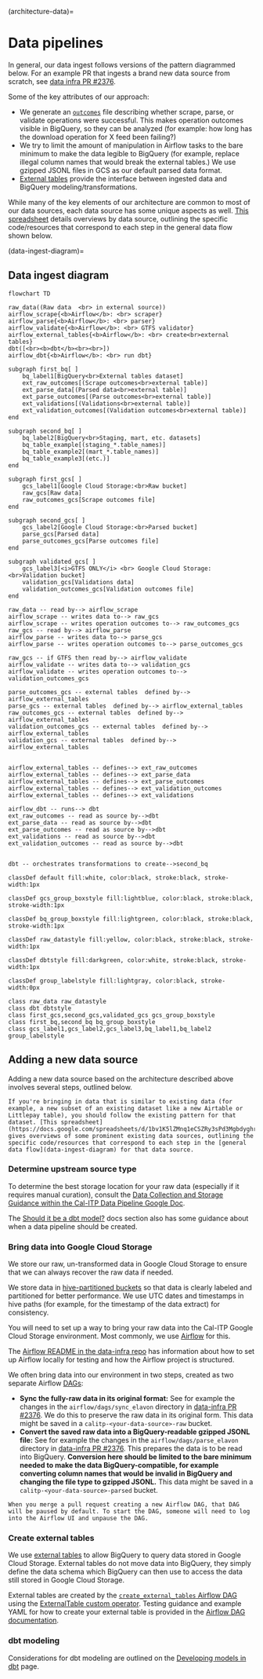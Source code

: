 (architecture-data)=

# Data pipelines

In general, our data ingest follows versions of the pattern diagrammed below. For an example PR that ingests a brand new data source from scratch, see [data infra PR #2376](https://github.com/cal-itp/data-infra/pull/2376).

Some of the key attributes of our approach:

- We generate an [`outcomes`](https://github.com/cal-itp/data-infra/blob/main/packages/calitp-data-infra/calitp_data_infra/storage.py#L418) file describing whether scrape, parse, or validate operations were successful. This makes operation outcomes visible in BigQuery, so they can be analyzed (for example: how long has the download operation for X feed been failing?)
- We try to limit the amount of manipulation in Airflow tasks to the bare minimum to make the data legible to BigQuery (for example, replace illegal column names that would break the external tables.) We use gzipped JSONL files in GCS as our default parsed data format.
- [External tables](https://cloud.google.com/bigquery/docs/external-data-sources#external_tables) provide the interface between ingested data and BigQuery modeling/transformations.

While many of the key elements of our architecture are common to most of our data sources, each data source has some unique aspects as well. [This spreadsheet](https://docs.google.com/spreadsheets/d/1bv1K5lZMnq1eCSZRy3sPd3MgbdyghrMl4u8HvjNjWPw/edit#gid=0) details overviews by data source, outlining the specific code/resources that correspond to each step in the general data flow shown below.

(data-ingest-diagram)=

## Data ingest diagram

```{mermaid}
flowchart TD

raw_data((Raw data  <br> in external source))
airflow_scrape{<b>Airflow</b>: <br> scraper}
airflow_parse{<b>Airflow</b>: <br> parser}
airflow_validate{<b>Airflow</b>: <br> GTFS validator}
airflow_external_tables{<b>Airflow</b>: <br> create<br>external tables}
dbt([<br><b>dbt</b><br><br>])
airflow_dbt{<b>Airflow</b>: <br> run dbt}

subgraph first_bq[ ]
    bq_label1[BigQuery<br>External tables dataset]
    ext_raw_outcomes[(Scrape outcomes<br>external table)]
    ext_parse_data[(Parsed data<br>external table)]
    ext_parse_outcomes[(Parse outcomes<br>external table)]
    ext_validations[(Validations<br>external table)]
    ext_validation_outcomes[(Validation outcomes<br>external table)]
end

subgraph second_bq[ ]
    bq_label2[BigQuery<br>Staging, mart, etc. datasets]
    bq_table_example[(staging_*.table_names)]
    bq_table_example2[(mart_*.table_names)]
    bq_table_example3[(etc.)]
end

subgraph first_gcs[ ]
    gcs_label1[Google Cloud Storage:<br>Raw bucket]
    raw_gcs[Raw data]
    raw_outcomes_gcs[Scrape outcomes file]
end

subgraph second_gcs[ ]
    gcs_label2[Google Cloud Storage:<br>Parsed bucket]
    parse_gcs[Parsed data]
    parse_outcomes_gcs[Parse outcomes file]
end

subgraph validated_gcs[ ]
    gcs_label3[<i>GTFS ONLY</i> <br> Google Cloud Storage:<br>Validation bucket]
    validation_gcs[Validations data]
    validation_outcomes_gcs[Validation outcomes file]
end

raw_data -- read by--> airflow_scrape
airflow_scrape -- writes data to--> raw_gcs
airflow_scrape -- writes operation outcomes to--> raw_outcomes_gcs
raw_gcs -- read by--> airflow_parse
airflow_parse -- writes data to--> parse_gcs
airflow_parse -- writes operation outcomes to--> parse_outcomes_gcs

raw_gcs -- if GTFS then read by--> airflow_validate
airflow_validate -- writes data to--> validation_gcs
airflow_validate -- writes operation outcomes to--> validation_outcomes_gcs

parse_outcomes_gcs -- external tables  defined by--> airflow_external_tables
parse_gcs -- external tables  defined by--> airflow_external_tables
raw_outcomes_gcs -- external tables  defined by--> airflow_external_tables
validation_outcomes_gcs -- external tables  defined by--> airflow_external_tables
validation_gcs -- external tables  defined by--> airflow_external_tables


airflow_external_tables -- defines--> ext_raw_outcomes
airflow_external_tables -- defines--> ext_parse_data
airflow_external_tables -- defines--> ext_parse_outcomes
airflow_external_tables -- defines--> ext_validation_outcomes
airflow_external_tables -- defines--> ext_validations

airflow_dbt -- runs--> dbt
ext_raw_outcomes -- read as source by-->dbt
ext_parse_data -- read as source by-->dbt
ext_parse_outcomes -- read as source by-->dbt
ext_validations -- read as source by-->dbt
ext_validation_outcomes -- read as source by-->dbt


dbt -- orchestrates transformations to create-->second_bq

classDef default fill:white, color:black, stroke:black, stroke-width:1px

classDef gcs_group_boxstyle fill:lightblue, color:black, stroke:black, stroke-width:1px

classDef bq_group_boxstyle fill:lightgreen, color:black, stroke:black, stroke-width:1px

classDef raw_datastyle fill:yellow, color:black, stroke:black, stroke-width:1px

classDef dbtstyle fill:darkgreen, color:white, stroke:black, stroke-width:1px

classDef group_labelstyle fill:lightgray, color:black, stroke-width:0px

class raw_data raw_datastyle
class dbt dbtstyle
class first_gcs,second_gcs,validated_gcs gcs_group_boxstyle
class first_bq,second_bq bq_group_boxstyle
class gcs_label1,gcs_label2,gcs_label3,bq_label1,bq_label2 group_labelstyle
```

## Adding a new data source

Adding a new data source based on the architecture described above involves several steps, outlined below.

```{note}
If you're bringing in data that is similar to existing data (for example, a new subset of an existing dataset like a new Airtable or Littlepay table), you should follow the existing pattern for that dataset. [This spreadsheet](https://docs.google.com/spreadsheets/d/1bv1K5lZMnq1eCSZRy3sPd3MgbdyghrMl4u8HvjNjWPw/edit#gid=0) gives overviews of some prominent existing data sources, outlining the specific code/resources that correspond to each step in the [general data flow](data-ingest-diagram) for that data source.
```

### Determine upstream source type

To determine the best storage location for your raw data (especially if it requires manual curation), consult the [Data Collection and Storage Guidance within the Cal-ITP Data Pipeline Google Doc](https://docs.google.com/document/d/1-l6c99UUZ0o3Ln9S_CAt7iitGHvriewWhKDftESE2Dw/edit).

The [Should it be a dbt model?](tool_choice) docs section also has some guidance about when a data pipeline should be created.

### Bring data into Google Cloud Storage

We store our raw, un-transformed data in Google Cloud Storage to ensure that we can always recover the raw data if needed.

We store data in [hive-partitioned buckets](https://cloud.google.com/bigquery/docs/hive-partitioned-queries#supported_data_layouts) so that data is clearly labeled and partitioned for better performance. We use UTC dates and timestamps in hive paths (for example, for the timestamp of the data extract) for consistency.

You will need to set up a way to bring your raw data into the Cal-ITP Google Cloud Storage environment. Most commonly, we use [Airflow](https://airflow.apache.org/) for this.

The [Airflow README in the data-infra repo](https://github.com/cal-itp/data-infra/tree/main/airflow#readme) has information about how to set up Airflow locally for testing and how the Airflow project is structured.

We often bring data into our environment in two steps, created as two separate Airflow [DAGs](https://airflow.apache.org/docs/apache-airflow/stable/core-concepts/dags.html):

- **Sync the fully-raw data in its original format:** See for example the changes in the `airflow/dags/sync_elavon` directory in [data-infra PR #2376](https://github.com/cal-itp/data-infra/pull/2376/files). We do this to preserve the raw data in its original form. This data might be saved in a `calitp-<your-data-source>-raw` bucket.
- **Convert the saved raw data into a BigQuery-readable gzipped JSONL file:** See for example the changes in the `airflow/dags/parse_elavon` directory in [data-infra PR #2376](https://github.com/cal-itp/data-infra/pull/2376/files). This prepares the data is to be read into BigQuery. **Conversion here should be limited to the bare minimum needed to make the data BigQuery-compatible, for example converting column names that would be invalid in BigQuery and changing the file type to gzipped JSONL.** This data might be saved in a `calitp-<your-data-source>-parsed` bucket.

```{note}
When you merge a pull request creating a new Airflow DAG, that DAG will be paused by default. To start the DAG, someone will need to log into the Airflow UI and unpause the DAG. 
```

### Create external tables

We use [external tables](https://cloud.google.com/bigquery/docs/external-data-sources#external_tables) to allow BigQuery to query data stored in Google Cloud Storage. External tables do not move data into BigQuery, they simply define the data schema which BigQuery can then use to access the data still stored in Google Cloud Storage.

External tables are created by the [`create_external_tables` Airflow DAG](https://github.com/cal-itp/data-infra/tree/main/airflow/dags/create_external_tables) using the [ExternalTable custom operator](https://github.com/cal-itp/data-infra/blob/main/airflow/plugins/operators/external_table.py). Testing guidance and example YAML for how to create your external table is provided in the [Airflow DAG documentation](https://github.com/cal-itp/data-infra/tree/main/airflow/dags/create_external_tables#create_external_tables).

### dbt modeling

Considerations for dbt modeling are outlined on the [Developing models in dbt](developing-dbt-models) page.
